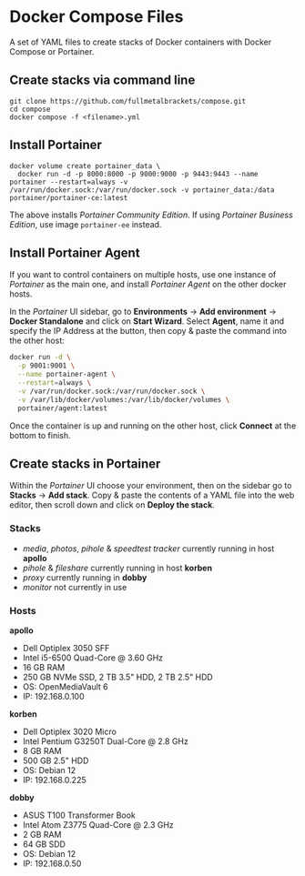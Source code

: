 # Docker Compose Files

A set of YAML files to create stacks of Docker containers with Docker Compose or Portainer.

## Create stacks via command line

```
git clone https://github.com/fullmetalbrackets/compose.git
cd compose
docker compose -f <filename>.yml
```

## Install Portainer

```
docker volume create portainer_data \
  docker run -d -p 8000:8000 -p 9000:9000 -p 9443:9443 --name portainer --restart=always -v /var/run/docker.sock:/var/run/docker.sock -v portainer_data:/data portainer/portainer-ce:latest
```

The above installs _Portainer Community Edition_. If using _Portainer Business Edition_, use image `portainer-ee` instead.

## Install Portainer Agent

If you want to control containers on multiple hosts, use one instance of _Portainer_ as the main one, and install _Portainer Agent_ on the other docker hosts.

In the _Portainer_ UI sidebar, go to **Environments** -> **Add environment** -> **Docker Standalone** and click on **Start Wizard**. Select **Agent**, name it and specify the IP Address at the button, then copy & paste the command into the other host:

```bash
docker run -d \
  -p 9001:9001 \
  --name portainer-agent \
  --restart=always \
  -v /var/run/docker.sock:/var/run/docker.sock \
  -v /var/lib/docker/volumes:/var/lib/docker/volumes \
  portainer/agent:latest
```

Once the container is up and running on the other host, click **Connect** at the bottom to finish.

## Create stacks in Portainer

Within the _Portainer_ UI choose your environment, then on the sidebar go to **Stacks** -> **Add stack**. Copy & paste the contents of a YAML file into the web editor, then scroll down and click on **Deploy the stack**.

### Stacks

- _media_, _photos_, _pihole_ & _speedtest tracker_ currently running in host **apollo**
- _pihole_ & _fileshare_ currently running in host **korben**
- _proxy_ currently running in **dobby**
- _monitor_ not currently in use

### Hosts

**apollo**

- Dell Optiplex 3050 SFF
- Intel i5-6500 Quad-Core @ 3.60 GHz
- 16 GB RAM
- 250 GB NVMe SSD, 2 TB 3.5" HDD, 2 TB 2.5" HDD
- OS: OpenMediaVault 6
- IP: 192.168.0.100

**korben**

- Dell Optiplex 3020 Micro
- Intel Pentium G3250T Dual-Core @ 2.8 GHz
- 8 GB RAM
- 500 GB 2.5" HDD
- OS: Debian 12
- IP: 192.168.0.225

**dobby**

- ASUS T100 Transformer Book
- Intel Atom Z3775 Quad-Core @ 2.3 GHz
- 2 GB RAM
- 64 GB SDD
- OS: Debian 12
- IP: 192.168.0.50
